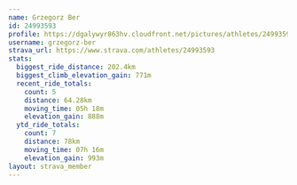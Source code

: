 ```yaml
---
name: Grzegorz Ber
id: 24993593
profile: https://dgalywyr863hv.cloudfront.net/pictures/athletes/24993593/7453165/11/large.jpg
username: grzegorz-ber
strava_url: https://www.strava.com/athletes/24993593
stats:
  biggest_ride_distance: 202.4km
  biggest_climb_elevation_gain: 771m
  recent_ride_totals:
    count: 5
    distance: 64.28km
    moving_time: 05h 18m
    elevation_gain: 888m
  ytd_ride_totals:
    count: 7
    distance: 78km
    moving_time: 07h 16m
    elevation_gain: 993m
layout: strava_member
--- 
```

